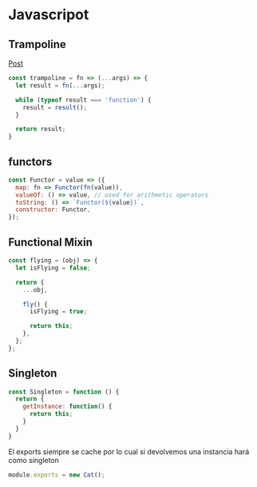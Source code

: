 # Javascripot

## Trampoline
[Post](https://blog.logrocket.com/using-trampolines-to-manage-large-recursive-loops-in-javascript-d8c9db095ae3)
```js
const trampoline = fn => (...args) => {
  let result = fn(...args);

  while (typeof result === 'function') {
    result = result();
  }

  return result;
}
```

## functors
```js
const Functor = value => ({
  map: fn => Functor(fn(value)),
  valueOf: () => value, // used for arithmetic operators
  toString: () => `Functor(${value})`,
  constructor: Functor,
});
```

## Functional Mixin
```js
const flying = (obj) => {
  let isFlying = false;

  return {
    ...obj,

    fly() {
      isFlying = true;

      return this;
    },
  };
};
```

## Singleton
```js
const Singleton = function () {
  return {
    getInstance: function() {
      return this;
    }
  }
}
```

El exports siempre se cache por lo cual si devolvemos una instancia hará como singleton
```js
module.exports = new Cat();
```
